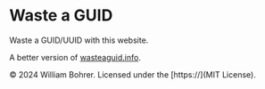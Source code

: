 # Waste a GUID

Waste a GUID/UUID with this website.

A better version of [wasteaguid.info](https://wasteaguid.info).

&copy; 2024 William Bohrer. Licensed under the [https://](MIT License).
